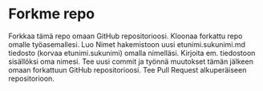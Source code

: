 # Forkme repo
Forkkaa tämä repo omaan GitHub repositorioosi. Kloonaa forkattu repo omalle työasemallesi. Luo Nimet hakemistoon uusi etunimi.sukunimi.md tiedosto (korvaa etunimi.sukunimi) omalla nimelläsi. Kirjoita em. tiedostoon sisällöksi oma nimesi. Tee uusi commit ja työnnä muutokset tämän jälkeen omaan forkattuun GitHub repositorioosi. Tee Pull Request alkuperäiseen repositorioon.
